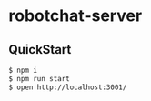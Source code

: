 # robotchat-server

## QuickStart


```bash
$ npm i
$ npm run start
$ open http://localhost:3001/
```

